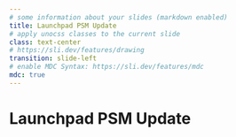```yaml
---
# some information about your slides (markdown enabled)
title: Launchpad PSM Update
# apply unocss classes to the current slide
class: text-center
# https://sli.dev/features/drawing
transition: slide-left
# enable MDC Syntax: https://sli.dev/features/mdc
mdc: true
---
```


# Launchpad PSM Update

